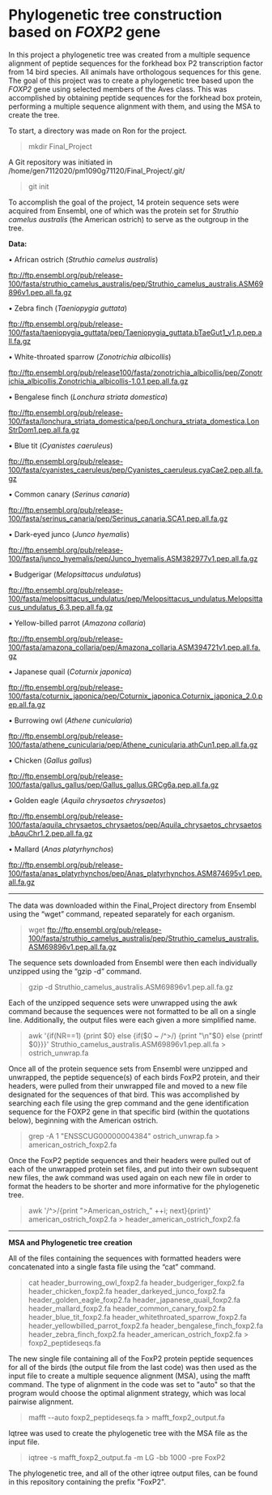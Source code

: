 # Phylogenetic tree construction based on *FOXP2* gene

In this project a phylogenetic tree was created from a multiple sequence alignment of peptide sequences for the forkhead box P2 transcription factor from 14 bird species.  All animals have orthologous sequences for this gene.  The goal of this project was to create a phylogenetic tree based upon the *FOXP2* gene using selected members of the Aves class. This was accomplished by obtaining peptide sequences for the forkhead box protein, performing a multiple sequence alignment with them, and using the MSA to create the tree. 

To start, a directory was made on Ron for the project.
> mkdir Final_Project

A Git repository was initiated in /home/gen7112020/pm1090g71120/Final_Project/.git/
> git init

To accomplish the goal of the project, 14 protein sequence sets were acquired from Ensembl, one of which was the protein set for *Struthio camelus australis* (the American ostrich) to serve as the outgroup in the tree.  

**Data:**

•	African ostrich (*Struthio camelus australis*)

ftp://ftp.ensembl.org/pub/release-100/fasta/struthio_camelus_australis/pep/Struthio_camelus_australis.ASM69896v1.pep.all.fa.gz

•	Zebra finch (*Taeniopygia guttata*)

ftp://ftp.ensembl.org/pub/release-100/fasta/taeniopygia_guttata/pep/Taeniopygia_guttata.bTaeGut1_v1.p.pep.all.fa.gz

•	White-throated sparrow (*Zonotrichia albicollis*)

ftp://ftp.ensembl.org/pub/release100/fasta/zonotrichia_albicollis/pep/Zonotrichia_albicollis.Zonotrichia_albicollis-1.0.1.pep.all.fa.gz

•	Bengalese finch (*Lonchura striata domestica*)

ftp://ftp.ensembl.org/pub/release-100/fasta/lonchura_striata_domestica/pep/Lonchura_striata_domestica.LonStrDom1.pep.all.fa.gz

•	Blue tit (*Cyanistes caeruleus*)

ftp://ftp.ensembl.org/pub/release-100/fasta/cyanistes_caeruleus/pep/Cyanistes_caeruleus.cyaCae2.pep.all.fa.gz

•	Common canary (*Serinus canaria*)

ftp://ftp.ensembl.org/pub/release-100/fasta/serinus_canaria/pep/Serinus_canaria.SCA1.pep.all.fa.gz

•	Dark-eyed junco (*Junco hyemalis*)

ftp://ftp.ensembl.org/pub/release-100/fasta/junco_hyemalis/pep/Junco_hyemalis.ASM382977v1.pep.all.fa.gz

•	Budgerigar (*Melopsittacus undulatus*)

ftp://ftp.ensembl.org/pub/release-100/fasta/melopsittacus_undulatus/pep/Melopsittacus_undulatus.Melopsittacus_undulatus_6.3.pep.all.fa.gz

•	Yellow-billed parrot (*Amazona collaria*)

ftp://ftp.ensembl.org/pub/release-100/fasta/amazona_collaria/pep/Amazona_collaria.ASM394721v1.pep.all.fa.gz

•	Japanese quail (*Coturnix japonica*)

ftp://ftp.ensembl.org/pub/release-100/fasta/coturnix_japonica/pep/Coturnix_japonica.Coturnix_japonica_2.0.pep.all.fa.gz

•	Burrowing owl (*Athene cunicularia*)

ftp://ftp.ensembl.org/pub/release-100/fasta/athene_cunicularia/pep/Athene_cunicularia.athCun1.pep.all.fa.gz

•	Chicken (*Gallus gallus*)

ftp://ftp.ensembl.org/pub/release-100/fasta/gallus_gallus/pep/Gallus_gallus.GRCg6a.pep.all.fa.gz

•	Golden eagle (*Aquila chrysaetos chrysaetos*)

ftp://ftp.ensembl.org/pub/release-100/fasta/aquila_chrysaetos_chrysaetos/pep/Aquila_chrysaetos_chrysaetos.bAquChr1.2.pep.all.fa.gz

•	Mallard (*Anas platyrhynchos*)

ftp://ftp.ensembl.org/pub/release-100/fasta/anas_platyrhynchos/pep/Anas_platyrhynchos.ASM874695v1.pep.all.fa.gz

---
The data was downloaded within the Final_Project directory from Ensembl using the “wget” command, repeated separately for each organism.  
> wget ftp://ftp.ensembl.org/pub/release-100/fasta/struthio_camelus_australis/pep/Struthio_camelus_australis.ASM69896v1.pep.all.fa.gz

The sequence sets downloaded from Ensembl were then each individually unzipped using the “gzip -d” command. 
> gzip -d Struthio_camelus_australis.ASM69896v1.pep.all.fa.gz


Each of the unzipped sequence sets were unwrapped using the awk command because the sequences were not formatted to be all on a single line.  Additionally, the output files were each given a more simplified name.
> awk '{if(NR==1) {print $0} else {if($0 ~ /^>/) {print "\n"$0} else {printf $0}}}' Struthio_camelus_australis.ASM69896v1.pep.all.fa > ostrich_unwrap.fa  


Once all of the protein sequence sets from Ensembl were unzipped and unwrapped, the peptide sequence(s) of each birds FoxP2 protein, and their headers, were pulled from their unwrapped file and moved to a new file designated for the sequences of that bird.  This was accomplished by searching each file using the grep command and the gene identification sequence for the FOXP2 gene in that specific bird (within the quotations below), beginning with the American ostrich.  
> grep -A 1 "ENSSCUG00000004384" ostrich_unwrap.fa > american_ostrich_foxp2.fa


Once the FoxP2 peptide sequences and their headers were pulled out of each of the unwrapped protein set files, and put into their own subsequent new files, the awk command was used again on each new file in order to format the headers to be shorter and more informative for the phylogenetic tree.  
> awk '/^>/{print ">American_ostrich_" ++i; next}{print}' american_ostrich_foxp2.fa > header_american_ostrich_foxp2.fa

---
**MSA and Phylogenetic tree creation**

All of the files containing the sequences with formatted headers were concatenated into a single fasta file using the “cat” command. 
> cat header_burrowing_owl_foxp2.fa header_budgeriger_foxp2.fa header_chicken_foxp2.fa header_darkeyed_junco_foxp2.fa header_golden_eagle_foxp2.fa header_japanese_quail_foxp2.fa header_mallard_foxp2.fa header_common_canary_foxp2.fa header_blue_tit_foxp2.fa header_whitethroated_sparrow_foxp2.fa header_yellowbilled_parrot_foxp2.fa header_bengalese_finch_foxp2.fa header_zebra_finch_foxp2.fa header_american_ostrich_foxp2.fa > foxp2_peptideseqs.fa 

The new single file containing all of the FoxP2 protein peptide sequences for all of the birds (the output file from the last code) was then used as the input file to create a multiple sequence alignment (MSA), using the mafft command.  The type of alignment in the code was set to "auto" so that the program would choose the optimal alignment strategy, which was local pairwise alignment.  
> mafft --auto foxp2_peptideseqs.fa > mafft_foxp2_output.fa 

Iqtree was used to create the phylogenetic tree with the MSA file as the input file. 
> iqtree -s mafft_foxp2_output.fa -m LG -bb 1000 -pre FoxP2 

The phylogenetic tree, and all of the other iqtree output files, can be found in this repository containing the prefix "FoxP2".  
